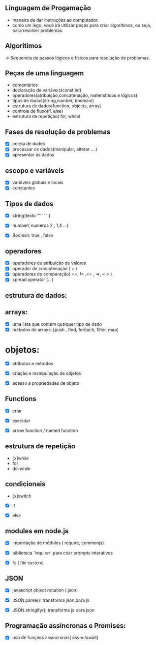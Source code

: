 ## Linguagem de Progamação

- maneira de dar instruções ao computador.
- como um lego, você irá utilizar peças para criar algoritimos, ou seja, para resolver problemas.

## Algoritimos 
-> Sequencia de passos lógicos e físicos para resolução de problemas.


## Peças de uma linguagem
- comentários
- declaração de variáveis(const,let)
- operadores(atribuição,concatenação, matemáticos e lógicos)
- tipos de dados(string,number, booleam)
- estrutura de dados(function, objects, array)
- controle de fluxo(if, else)
- estrutura de repetição( for, while)


## Fases de resolução de problemas
-[x] coleta de dados
-[x] processar os dados(manipular, alterar ....)
-[x] apresentar os dados

## escopo e variáveis
-[x] variáveis globais e locais
-[x] constantes

## Tipos de dados
- [x] string(texto "" '' ´´)
- [x] number( numeros 2 , 1,4 ...)
- [x] Boolean: true , false


## operadores
- [x] operadores de atribuição de valores
- [x] operador de concatenação ( + )
- [x] operadores de comparação( ==, != ,<= , =>, < > )
- [x] spread operator (...)

## estrutura de dados:

## arrays:
- [x] uma lista que contém qualquer tipo de dado
- [x] métodos de arrays: [push , find, forEach, filter, map]

# objetos:
- [x] atributos e métodos
- [x] criação e manipulação de objetos
- [x] acesso a propriedades de objeto


## Functions
- [x] criar
- [x] executar
- [x] arrow function / named function


## estrutura de repetição
- [x]while
- for
- do-while



## condicionais
- [x]switch
- [x] if
- [x] else


## modules em node.js
- [x] importação de módulos ( require, commonjs)
- [x] biblioteca 'inquirer' para criar prompts interativos
-[x] fs ( file system)


## JSON 
- [x] javascript object notation (.json)
- [x] JSON.parse(): transforma json para js
- [x] JSON.stringify(): transforma js para json




## Programação assincronas e Promises:
-[x] uso de funções assincronas( async/await)